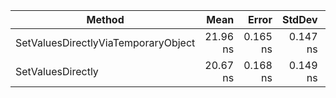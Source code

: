 | Method                              | Mean     | Error    | StdDev   | Gen0   | Allocated |
|------------------------------------ |---------:|---------:|---------:|-------:|----------:|
| SetValuesDirectlyViaTemporaryObject | 21.96 ns | 0.165 ns | 0.147 ns | 0.0144 |     248 B |
| SetValuesDirectly                   | 20.67 ns | 0.168 ns | 0.149 ns | 0.0144 |     248 B |